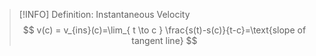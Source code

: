 
> [!INFO] Definition: Instantaneous Velocity
> $$
v(c) = v_{ins}(c)=\lim_{ t \to c } \frac{s(t)-s(c)}{t-c}=\text{slope of tangent line}
$$

